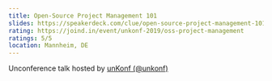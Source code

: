 ```yaml
---
title: Open-Source Project Management 101
slides: https://speakerdeck.com/clue/open-source-project-management-101-unkonf
rating: https://joind.in/event/unkonf-2019/oss-project-management
ratings: 5/5
location: Mannheim, DE
---
```

Unconference talk hosted by [unKonf (@unkonf)](https://www.unkonf.de/)
